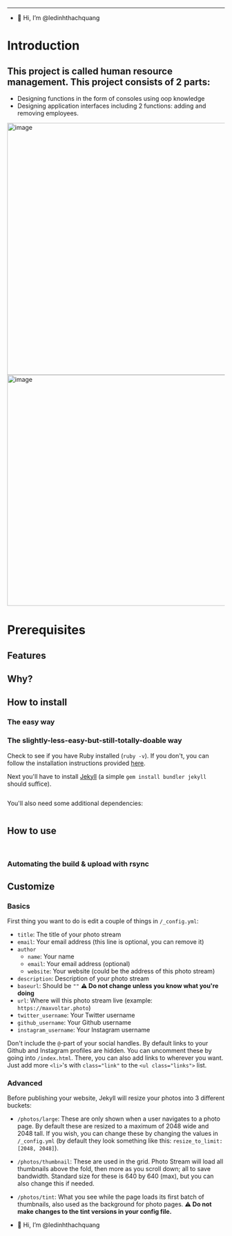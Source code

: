 

---
- 👋 Hi, I’m @ledinhthachquang


# Introduction
## This project is called human resource management. This project consists of 2 parts:
- Designing functions in the form of consoles using oop knowledge 
- Designing application interfaces including 2 functions: adding and removing employees.
 
<img width="584" alt="image" src="https://user-images.githubusercontent.com/111257273/184632793-92546018-e089-4ec2-b295-8e9bf6fa50a2.png">
<img width="535" alt="image" src="https://user-images.githubusercontent.com/111257273/184577664-6769688e-6587-4039-b01d-0e46ef8f5bd6.png">


# Prerequisites



## Features


## Why?

## How to install

### The easy way


### The slightly-less-easy-but-still-totally-doable way

Check to see if you have Ruby installed (`ruby -v`). If you don't, you can follow the installation instructions provided [here](https://www.ruby-lang.org/en/documentation/installation/).

Next you'll have to install [Jekyll](https://jekyllrb.com) (a simple `gem install bundler jekyll` should suffice).

```sh

```

You'll also need some additional dependencies:

```sh

```

## How to use


```sh

```


```sh

```


### Automating the build & upload with rsync

## Customize

### Basics

First thing you want to do is edit a couple of things in `/_config.yml`:

- `title`: The title of your photo stream
- `email`: Your email address (this line is optional, you can remove it)
- `author`
    - `name`: Your name
    - `email`: Your email address (optional)
    - `website`: Your website (could be the address of this photo stream)
- `description`: Description of your photo stream
- `baseurl`: Should be `""` **⚠️ Do not change unless you know what you're doing**
- `url`: Where will this photo stream live (example: `https://maxvoltar.photo`)
- `twitter_username`: Your Twitter username
- `github_username`: Your Github username
- `instagram_username`: Your Instagram username

Don't include the `@`-part of your social handles. By default links to your Github and Instagram profiles are hidden. You can uncomment these by going into `/index.html`. There, you can also add links to wherever you want. Just add more `<li>`'s with `class="link"` to the `<ul class="links">` list.

### Advanced

Before publishing your website, Jekyll will resize your photos into 3 different buckets:

- `/photos/large`: These are only shown when a user navigates to a photo page. By default these are resized to a maximum of 2048 wide and 2048 tall. If you wish, you can change these by changing the values in `/_config.yml` (by default they look something like this: `resize_to_limit: [2048, 2048]`).
- `/photos/thumbnail`: These are used in the grid. Photo Stream will load all thumbnails above the fold, then more as you scroll down; all to save bandwidth. Standard size for these is 640 by 640 (max), but you can also change this if needed.
- `/photos/tint`: What you see while the page loads its first batch of thumbnails, also used as the background for photo pages. **⚠️ Do not make changes to the tint versions in your config file.**


- 👋 Hi, I’m @ledinhthachquang



